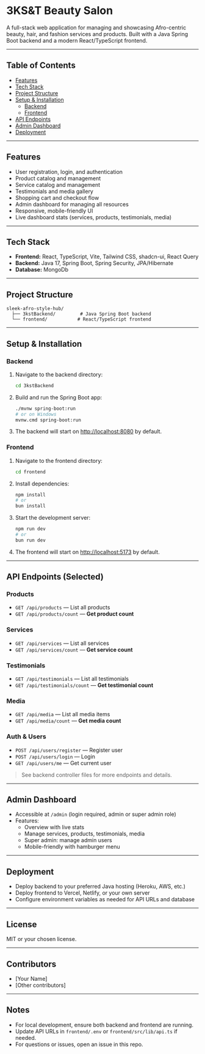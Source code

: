 # 3KS&T Beauty Salon

A full-stack web application for managing and showcasing Afro-centric beauty, hair, and fashion services and products. Built with a Java Spring Boot backend and a modern React/TypeScript frontend.

---

## Table of Contents
- [Features](#features)
- [Tech Stack](#tech-stack)
- [Project Structure](#project-structure)
- [Setup & Installation](#setup--installation)
  - [Backend](#backend)
  - [Frontend](#frontend)
- [API Endpoints](#api-endpoints)
- [Admin Dashboard](#admin-dashboard)
- [Deployment](#deployment)

---

## Features
- User registration, login, and authentication
- Product catalog and management
- Service catalog and management
- Testimonials and media gallery
- Shopping cart and checkout flow
- Admin dashboard for managing all resources
- Responsive, mobile-friendly UI
- Live dashboard stats (services, products, testimonials, media)

---

## Tech Stack
- **Frontend:** React, TypeScript, Vite, Tailwind CSS, shadcn-ui, React Query
- **Backend:** Java 17, Spring Boot, Spring Security, JPA/Hibernate
- **Database:** MongoDb

---

## Project Structure
```
sleek-afro-style-hub/
  ├── 3kstBackend/         # Java Spring Boot backend
  └── frontend/           # React/TypeScript frontend
```

---

## Setup & Installation

### Backend
1. Navigate to the backend directory:
   ```sh
   cd 3kstBackend
   ```
2. Build and run the Spring Boot app:
   ```sh
   ./mvnw spring-boot:run
   # or on Windows
   mvnw.cmd spring-boot:run
   ```
3. The backend will start on [http://localhost:8080](http://localhost:8080) by default.

### Frontend
1. Navigate to the frontend directory:
   ```sh
   cd frontend
   ```
2. Install dependencies:
   ```sh
   npm install
   # or
   bun install
   ```
3. Start the development server:
   ```sh
   npm run dev
   # or
   bun run dev
   ```
4. The frontend will start on [http://localhost:5173](http://localhost:5173) by default.

---

## API Endpoints (Selected)

### Products
- `GET /api/products` — List all products
- `GET /api/products/count` — **Get product count**

### Services
- `GET /api/services` — List all services
- `GET /api/services/count` — **Get service count**

### Testimonials
- `GET /api/testimonials` — List all testimonials
- `GET /api/testimonials/count` — **Get testimonial count**

### Media
- `GET /api/media` — List all media items
- `GET /api/media/count` — **Get media count**

### Auth & Users
- `POST /api/users/register` — Register user
- `POST /api/users/login` — Login
- `GET /api/users/me` — Get current user

> See backend controller files for more endpoints and details.

---

## Admin Dashboard
- Accessible at `/admin` (login required, admin or super admin role)
- Features:
  - Overview with live stats
  - Manage services, products, testimonials, media
  - Super admin: manage admin users
  - Mobile-friendly with hamburger menu

---

## Deployment
- Deploy backend to your preferred Java hosting (Heroku, AWS, etc.)
- Deploy frontend to Vercel, Netlify, or your own server
- Configure environment variables as needed for API URLs and database

---

## License
MIT or your chosen license.

---

## Contributors
- [Your Name]
- [Other contributors]

---

## Notes
- For local development, ensure both backend and frontend are running.
- Update API URLs in `frontend/.env` or `frontend/src/lib/api.ts` if needed.
- For questions or issues, open an issue in this repo. 